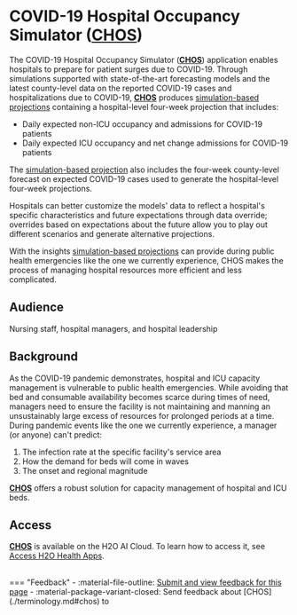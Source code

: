 # COVID-19 Hospital Occupancy Simulator ([CHOS](./terminology.md#chos))


The COVID-19 Hospital Occupancy Simulator ([**CHOS**](./terminology.md#chos)) application enables hospitals to prepare for patient surges due to COVID-19. Through simulations supported with state-of-the-art forecasting models and the latest county-level data on the reported COVID-19 cases and hospitalizations due to COVID-19, [**CHOS**](./terminology.md#chos) produces [simulation-based projections](./terminology.md#simulation-based-projection) containing a hospital-level four-week projection that includes:

- Daily expected non-ICU occupancy and admissions for COVID-19 patients 
- Daily expected ICU occupancy and net change admissions for COVID-19 patients 

The [simulation-based projection](./terminology.md#simulation-based-projection) also includes the four-week county-level forecast on expected COVID-19 cases used to generate the hospital-level four-week projections.

Hospitals can better customize the models' data to reflect a hospital's specific characteristics and future expectations through data override; overrides based on expectations about the future allow you to play out different scenarios and generate alternative projections.

With the insights [simulation-based projections](./terminology.md#simulation-based-projection) can provide during public health emergencies like the one we currently experience, CHOS makes the process of managing hospital resources more efficient and less complicated.


## Audience 

Nursing staff, hospital managers, and hospital leadership

## Background 

As the COVID-19 pandemic demonstrates, hospital and ICU capacity management is vulnerable to public health emergencies. While avoiding that bed and consumable availability becomes scarce during times of need, managers need to ensure the facility is not maintaining and manning an unsustainably large excess of resources for prolonged periods at a time. During pandemic events like the one we currently experience, a manager (or anyone) can't predict:

1. The infection rate at the specific facility's service area
2. How the demand for beds will come in waves
3. The onset and regional magnitude 

[**CHOS**](./terminology.md#chos) offers a robust solution for capacity management of hospital and ICU beds. 
## Access 

[**CHOS**](./terminology.md#chos) is available on the H2O AI Cloud. To learn how to access it, see [Access H2O Health Apps](../../access_h2o_health_apps.md).




<br>
=== "Feedback"
    - :material-file-outline: <a href="https://github.com/h2oai/h2o-health/issues/new?assignees=5675sp&labels=chos%2Fdocumentation&template=chos_documentation_feedback.md&title=%5BCHOS+DOCS%5D" target="_blank">Submit and view feedback for this page</a>
    - :material-package-variant-closed: Send feedback about [CHOS](./terminology.md#chos) to <niki.athanasiadou@h2o.ai>